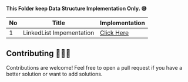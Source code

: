 **This Folder keep Data Structure Implementation Only. 😅**

| No   | Title                                    | Implementation                                                      |
| --- | ---------------------------------------- | ------------------------------------------------------------- |
| 1   | LinkedList Impementation            | [Click Here]()


## Contributing 🧑🏽‍💻

Contributions are welcome! Feel free to open a pull request if you have a better solution or want to add solutions.


